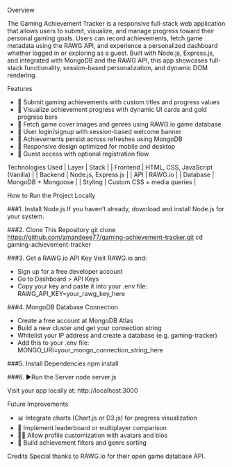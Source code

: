 Overview

The Gaming Achievement Tracker is a responsive full-stack web application that allows users to submit, visualize, and manage progress toward their personal gaming goals. Users can record achievements, fetch game metadata using the RAWG API, and experience a personalized dashboard whether logged in or exploring as a guest.
Built with Node.js, Express.js, and integrated with MongoDB and the RAWG API, this app showcases full-stack functionality, session-based personalization, and dynamic DOM rendering.

 Features
- 📘 Submit gaming achievements with custom titles and progress values
- 🎨 Visualize achievement progress with dynamic UI cards and gold progress bars
- 🧠 Fetch game cover images and genres using RAWG.io game database
- 👤 User login/signup with session-based welcome banner
- 🔁 Achievements persist across refreshes using MongoDB
- 📱 Responsive design optimized for mobile and desktop
- 🔑 Guest access with optional registration flow

 Technologies Used
| Layer | Stack | 
| Frontend | HTML, CSS, JavaScript (Vanilla) | 
| Backend | Node.js, Express.js | 
| API | RAWG.io | 
| Database | MongoDB + Mongoose | 
| Styling | Custom CSS + media queries | 



 How to Run the Project Locally


###1. Install Node.js
If you haven’t already, download and install Node.js for your system.


###2. Clone This Repository
git clone https://github.com/amandeee77/gaming-achievement-tracker.git
cd gaming-achievement-tracker


###3. Get a RAWG.io API Key
Visit RAWG.io and:
- Sign up for a free developer account
- Go to Dashboard > API Keys
- Copy your key and paste it into your .env file:
RAWG_API_KEY=your_rawg_key_here


###4. MongoDB Database Connection
- Create a free account at MongoDB Atlas
- Build a new cluster and get your connection string
- Whitelist your IP address and create a database (e.g. gaming-tracker)
- Add this to your .env file:
MONGO_URI=your_mongo_connection_string_here


###5. Install Dependencies
npm install


###6. ▶Run the Server
node server.js


Visit your app locally at:
http://localhost:3000



 Future Improvements
- 📊 Integrate charts (Chart.js or D3.js) for progress visualization
- 🥇 Implement leaderboard or multiplayer comparison
- 🧑‍🎨 Allow profile customization with avatars and bios
- 🎯 Build achievement filters and genre sorting

 Credits
Special thanks to RAWG.io for their open game database API.



